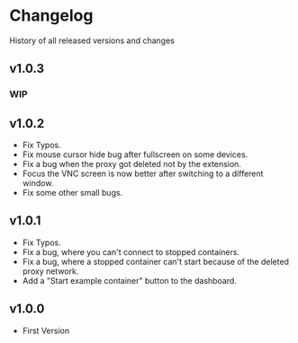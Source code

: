 # Changelog

History of all released versions and changes

## v1.0.3
### WIP

## v1.0.2
- Fix Typos.
- Fix mouse cursor hide bug after fullscreen on some devices.
- Fix a bug when the proxy got deleted not by the extension.
- Focus the VNC screen is now better after switching to a different window.
- Fix some other small bugs.

## v1.0.1
- Fix Typos.
- Fix a bug, where you can't connect to stopped containers.
- Fix a bug, where a stopped container can't start because of the deleted proxy network.
- Add a "Start example container" button to the dashboard.

## v1.0.0
- First Version
